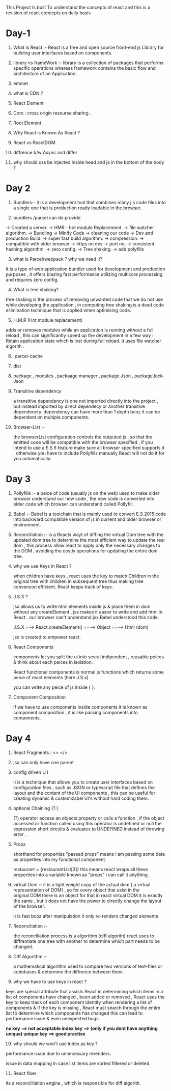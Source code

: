 This Project Is built To understand the concepts of react and this is a revision of react concepts on daily basis

# Day-1

1. What is React :- React is a free and open source front-end js Library for building user interfaces based on components.

2. library vs frameWork :- library is a collection of packages that performs specific operations whereas framework contains the basic flow 
                           and architecture of an Application.

3. emmet

4. what  is CDN ?

5. React Element

6. Cors : cross origin resourse sharing .

7. Root Element

8. Why React is Known As React ? 

9. React vs ReactDOM 

10. diffrence b/w Async and differ

11. why should css be injected inside head and js in the bottom of the body ?

# Day 2

1. Bundlers:- it is a development tool that combines many j.s code files into a single one that is production ready loadable in the browser.

2. bundlers /parcel can do provide

-> Created a server.
-> HMR - hot module Replacement.
-> file watcher algorithm.
-> Bundling
-> Minify Code
-> cleaning our code
-> Dev and production Build.
-> super fast build algorithm.
-> compression.
-> compatible with older browser
-> https on dev
-> port no.
-> consistent hashing algorithm.
-> zero config.
-> Tree shaking.
-> add polyfills

3. what is Parcel/webpack ? why we need it?

  it is a type of web application bundler used for development and production purposes , it offers blazing fast performance utilizing multicore processing and requires zero config.

4. What is tree shaking?

  tree shaking is the process of removing unwanted code that we do not use while developing the application , in computing tree shaking is a dead code eliimination technique that is applied when optimising code.

5. H.M.R (Hot module replacement)
  
  adds or removes modules while an application is running without a full reload , this can significantly speed up the development in a few way : Retain application state which is lost during full reload. it uses file watcher algorith .

6. .parcel-cache 

7. dist

8. package , modules , packaage manager , package.Json , package.lock-Json 

9. Transitive dependency 
   
   a transitive dependency is one not imported directly into the project , but instead imported by direct dependecy or another transitive dependencty.  dependency can have more than 1 depth bcoz it can be dependent on  multiple components.

10. Browser-List :- 

    the browserList configuration controls the outputed js , so that the emitted code will be compatible with the browser specified , if you intend to use a E.S 6 feature make sure all browser specified supports it , otherwise you have to include Pollyfills manually React will not do it for you automatically.


# Day 3

1. Pollyfills :- a peice of code (usually js on the web) used to make older browser understand our new code , the new code is converted into 
                 older code which browser can understand called Pollyfill.

2. Babel :-  Babel is a toolchain that is mainly used to convert E.S 2015 code into backward compatible version of js in current and older
             browser or environment.

3. Reconciliation :- is a Reacts wayt of diffing the virtual Dom tree with the updated dom tree to determine the most efficient way to update
                     the real dom , this process allow react to apply only the necessary changes to the DOM , avoiding the costly operations for updating the entire dom tree.

4. why we use Keys in React ?

   when children have keys , react uses the key to match Children in the original tree with children in subsequent tree thus making tree
   conversion efficient. React keeps track of keys.

5. J.S.X ?

   jsx allows us to write html elements inside js & place them in dom without any createElement , jsx makes it easier to write and add html in React . our browser can't understand jsx Babel understood this code.

   J.S.X ===>  React.createElement() ====> Object ====>  Html (dom)

   jsx is created to empower react.
  
6. React Components 

   components let you split the ui into sevral indipendent , reusable peices & think about each peices in isolation.

   React functional components is normal js functions which returns some peice of react elements (here J.S.x)

   you can write any peice of js inside { }.

7. Component Composition 

   if we have to use components inside components it is known as component composition , it is like passing components into components.

# Day 4

1. React Fragments : <> </>

2. jsx can only have one parent

3. config driven U.I

   it is a technique that allows you to create user interfaces based on configuration files , such as JSON or typescript file that defines the layout and the content of the UI components , this can be useful for creating dynamic & customizabel UI's without hard coding them.

4. optional Chaining (?.)
   
   (?) operator access an objects property or calls a function , if the object accessed or function called using this operator is undefined or null the expression short circuits & evaluates to UNDEFINED instead of throwing error .

5. Props
  
   shorthand for properties 
   "passed props" means i am passing some data as properties into my functional component.

   restaurant = {restaurantList[3]} this means react wraps all these properties into a variable known as "props" i can call it anything.

6. virtual Dom :- it is a light weight copy of the actual dom ( a virtual representation of DOM) , so for every object that exist in the   
   original DOM there is an object for that in react virtual DOM it is exactly the same , but it does not have the power to directly change the layout of the browser.

   it is fast bcoz after manipulation it only re-renders changed elements


7. Reconciliation :- 
   
   the reconciliation process is a algorithm (diff algorith) react uses to diffrentiate one tree with another to determine which part needs to be changed.

8. Diff Algorithm :-

   a mathematical algorithm used to compare two versions of text-files or codebases & determine the diffrence between them.

9. why we have to use keys in react ?

  keys are special attribute that assists React in determining which items in a list of components have changed , been added or removed , React uses the key to keep track of each component identity when rendering a list of components & if the key is missing , React must  search through the entire list to determine which components has changed this can lead to performance issue & even unexpected bugs.

  **no key ==> not acceptable    index key ==> (only if you dont have anything unique)   unique key ==> good practise**

10. why should we won't use index as key ?

   performance issue due to unnecessary rerenders.

   issue in data mapping in case list items are sorted filtered or deleted.


11. React fiber 
   
   its a reconcilliation engine , which is responsible for diff algorith.


